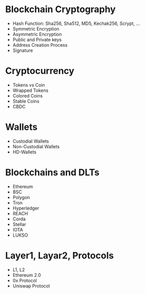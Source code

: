 # Blockchain Cryptography
- Hash Function: Sha256, Sha512, MD5, Kechak256, Scrypt, ...
- Symmetric Encryption
- Asymmetric Encryption
- Public and Private keys
- Address Creation Process
- Signature

# Cryptocurrency
- Tokens vs Coin
- Wrapped Tokens
- Colored Coins
- Stable Coins
- CBDC

# Wallets
- Custodial Wallets
- Non-Custodial Wallets
- HD-Wallets

# Blockchains and DLTs
- Ethereum
- BSC
- Polygon
- Tron
- Hyperledger
- REACH
- Corda
- Stellar
- IOTA
- LUKSO

# Layer1, Layar2, Protocols
- L1, L2
- Ethereum 2.0
- 0x Protocol
- Uniswap Protocol
